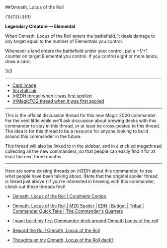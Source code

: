 ##Omnath, Locus of the Roil

{1}{G}{U}{R}

**Legendary Creature — Elemental**

When Omnath, Locus of the Roil enters the battlefield, it deals damage to any target equal to the number of Elementals you control.

Whenever a land enters the battlefield under your control, put a +1/+1 counter on target Elemental you control. If you control eight or more lands, draw a card.

3/3

***
* [Card image](https://img.scryfall.com/cards/large/front/c/b/cb53a29d-2de2-4874-a6f3-0fecbfa14cf2.jpg)
* [Scryfall link](https://scryfall.com/card/m20/216/omnath-locus-of-the-roil)
* [/r/EDH thread when it was first spoiled](https://www.reddit.com/r/EDH/comments/c2wf0u/m20_omnath_locus_of_the_roil_temur_elemental/)
* [/r/MagicTCG thread when it was first spoiled](https://www.reddit.com/r/magicTCG/comments/c2wd94/m20_omnath_locus_of_the_roil_tcgplayer_preview/)

***

This is the official discussion thread for this new Magic 2020 commander. For the next little while we'll ask discussion about brewing decks with this commander to stay in this thread, or at least be cross-posted to this thread. The idea is for this thread to be a resource for anyone looking to build around this commander in the future.

This thread will also be linked to in the sidebar, and in a stickied megathread collecting all the new commanders, so that people can easily find it for at least the next three months.

***

Here are some existing threads on /r/EDH about this commander, to see what people have been talking about. (Note that the original spoiler thread is linked just above.) If you're interested in brewing with this commander, check out these threads first!

* [Omnath, Locus of the Roil | Coralhelm Combo](https://www.reddit.com/r/EDH/comments/c4b3kb/omnath_locus_of_the_roil_coralhelm_combo/)
* [Omnath, Locus of the Roil | M20 Spoiler | EDH | Budget | Tribal | Commander Quick Take | The Commander's Quarters](https://www.reddit.com/r/EDH/comments/c3cgst/omnath_locus_of_the_roil_m20_spoiler_edh_budget/)

* [I want build my first Commander deck around Omnath Locus of the roil](https://www.reddit.com/r/EDH/comments/c3pld2/i_want_build_my_first_commander_deck_around/)
* [Beward the Roil! Omnath, Locus of the Roil](https://www.reddit.com/r/EDH/comments/c4fmlz/beward_the_roil_omnath_locus_of_the_roil/)
* [Thoughts on my Omnath, Locus of the Roil deck?](https://www.reddit.com/r/EDH/comments/c3x9q3/thoughts_on_my_omnath_locus_of_the_roil_deck/)